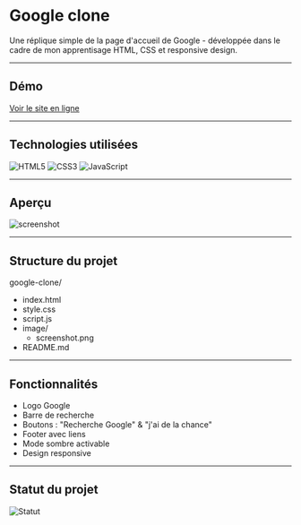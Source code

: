 # Google clone

Une réplique simple de la page d'accueil de Google - développée dans le cadre de mon apprentisage HTML, CSS et responsive design.

---

## Démo

[Voir le site en ligne](https://google-clone-manon.netlify.app)

---

## Technologies utilisées

![HTML5](https://img.shields.io/badge/HTML5-E34F26?style=for-the-badge&logo=html5&logoColor=white)
![CSS3](https://img.shields.io/badge/CSS3-1572B6?style=for-the-badge&logo=css3&logoColor=white)
![JavaScript](https://img.shields.io/badge/JavaScript-F7DF1E?style=for-the-badge&logo=javascript&logoColor=black)

---

## Aperçu

![screenshot](images/google-clone-screenshot.jpg)

---

## Structure du projet

google-clone/
- index.html
- style.css
- script.js
- image/
  - screenshot.png
- README.md

---

## Fonctionnalités

- Logo Google
- Barre de recherche
- Boutons : "Recherche Google" & "j'ai de la chance"
- Footer avec liens
- Mode sombre activable
- Design responsive

---

## Statut du projet
![Statut](https://img.shields.io/badge/Statut-Terminé-brightgreen)
  
  
